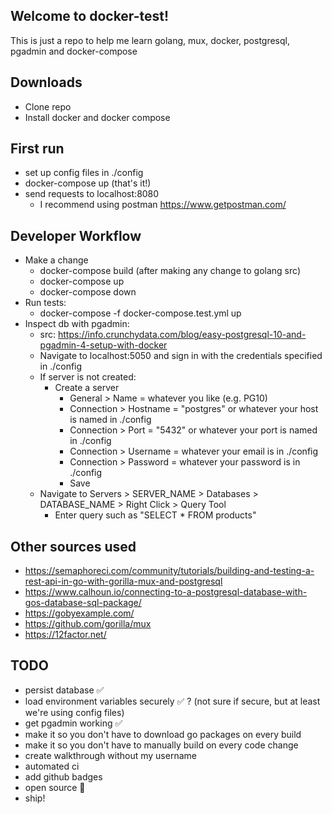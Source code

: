 ## Welcome to docker-test!
This is just a repo to help me learn golang, mux, docker, postgresql, pgadmin and docker-compose

## Downloads
- Clone repo
- Install docker and docker compose

## First run
- set up config files in ./config
- docker-compose up (that's it!)
- send requests to localhost:8080
  - I recommend using postman https://www.getpostman.com/

## Developer Workflow
- Make a change
  - docker-compose build (after making any change to golang src)
  - docker-compose up
  - docker-compose down 
- Run tests: 
  - docker-compose -f docker-compose.test.yml up
- Inspect db with pgadmin: 
  - src: https://info.crunchydata.com/blog/easy-postgresql-10-and-pgadmin-4-setup-with-docker
  - Navigate to localhost:5050 and sign in with the credentials specified in ./config
  - If server is not created:
    - Create a server 
      - General > Name = whatever you like (e.g. PG10)
      - Connection > Hostname = "postgres" or whatever your host is named in ./config
      - Connection > Port = "5432" or whatever your port is named in ./config
      - Connection > Username = whatever your email is in ./config
      - Connection > Password = whatever your password is in ./config
      - Save
  - Navigate to Servers > SERVER_NAME > Databases > DATABASE_NAME > Right Click > Query Tool 
    - Enter query such as "SELECT * FROM products"
    
## Other sources used
- https://semaphoreci.com/community/tutorials/building-and-testing-a-rest-api-in-go-with-gorilla-mux-and-postgresql
- https://www.calhoun.io/connecting-to-a-postgresql-database-with-gos-database-sql-package/
- https://gobyexample.com/
- https://github.com/gorilla/mux
- https://12factor.net/

## TODO 
- persist database ✅
- load environment variables securely ✅ ? (not sure if secure, but at least we're using config files)
- get pgadmin working ✅
- make it so you don't have to download go packages on every build
- make it so you don't have to manually build on every code change
- create walkthrough without my username
- automated ci
- add github badges
- open source 🚀
- ship!
